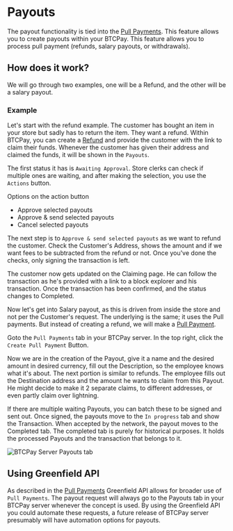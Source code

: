 # Payouts

The payout functionality is tied into the [Pull Payments](./PullPayments.md). This feature allows you to create payouts within your BTCPay.
This feature allows you to process pull payment (refunds, salary payouts, or withdrawals). 

## How does it work? 

We will go through two examples, one will be a Refund, and the other will be a salary payout. 

### Example
Let's start with the refund example. 
The customer has bought an item in your store but sadly has to return the item. They want a refund. 
Within BTCPay, you can create a [Refund](./Refund.md) and provide the customer with the link to claim their funds. 
Whenever the customer has given their address and claimed the funds, it will be shown in the `Payouts`. 

The first status it has is `Awaiting Approval`. 
Store clerks can check if multiple ones are waiting, and after making the selection, you use the `Actions` button. 

Options on the action button 
* Approve selected payouts
* Approve & send selected payouts
* Cancel selected payouts

The next step is to `Approve & send selected payouts` as we want to refund the customer. 
Check the Customer's Address, shows the amount and if we want fees to be subtracted from the refund or not. 
Once you've done the checks, only signing the transaction is left. 

The customer now gets updated on the Claiming page. He can follow the transaction as he's provided with a link to a block explorer and his transaction.
Once the transaction has been confirmed, and the status changes to Completed. 

Now let's get into Salary payout, as this is driven from inside the store and not per the Customer's request.
The underlying is the same; it uses the Pull payments. But instead of creating a refund, we will make a [Pull Payment](./PullPayments.md).

Goto the `Pull Payments` tab in your BTCPay server. 
In the top right, click the `Create Pull Payment` Button. 

Now we are in the creation of the Payout, give it a name and the desired amount in desired currency, fill out the Description, so the employee knows what it's about. 
The next portion is similar to refunds. The employee fills out the Destination address and the amount he wants to claim from this Payout. He might decide to make it 2 separate claims, to different addresses, or even partly claim over lightning. 

If there are multiple waiting Payouts, you can batch these to be signed and sent out. Once signed, the payouts move to the `In progress` tab and show the Transaction.
When accepted by the network, the payout moves to the Completed tab. 
The completed tab is purely for historical purposes. It holds the processed Payouts and the transaction that belongs to it. 

![BTCPay Server Payouts tab](./img/refunds/batch-payouts.jpg "BTCPay Server refund feature")

## Using Greenfield API

As described in the [Pull Payments](./PullPayments.md#greenfield-api) Greenfield API allows for broader use of `Pull Payments`.
The payout request will always go to the Payouts tab in your BTCPay server whenever the concept is used. 
By using the Greenfield API you could automate these requests, a future release of BTCPay server presumably will have automation options for payouts. 


